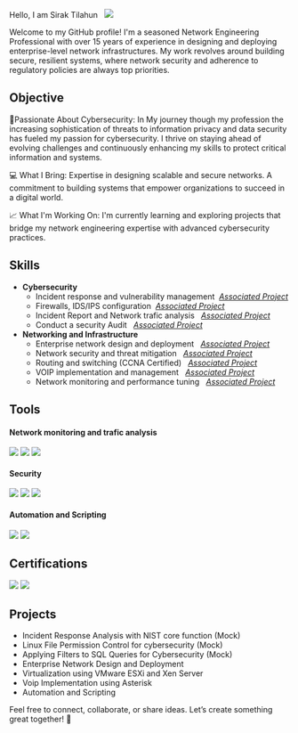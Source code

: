 Hello, I am Sirak Tilahun &nbsp; <a href="https://gq.linkedin.com/in/sirak-tilahun-geremew-9509a326?trk=public_profile_samename-profile"><img src="https://img.shields.io/badge/-LinkedIn-0072b1?&style-for-the-badge&logo=linkedin&logoColor=white"/></a>

Welcome to my GitHub profile! I'm a seasoned Network Engineering Professional with over 15 years of experience in designing and deploying enterprise-level network infrastructures. My work revolves around building secure, resilient systems, where network security and adherence to regulatory policies are always top priorities.

## Objective
🔐Passionate About Cybersecurity: In My journey though my profession the increasing sophistication of threats to information privacy and data security has fueled my passion for cybersecurity. I thrive on staying ahead of evolving challenges and continuously enhancing my skills to protect critical information and systems.

💻 What I Bring: Expertise in designing scalable and secure networks. A commitment to building systems that empower organizations to succeed in a digital world.

📈 What I'm Working On: I'm currently learning and exploring projects that bridge my network engineering expertise with advanced cybersecurity practices. 


## Skills
- **Cybersecurity**
    - Incident response and vulnerability management &nbsp;<a href="https://github.com/SirakTiGer/SirakCyberNetHub/projects"><em>Associated Project</em></a>
    - Firewalls, IDS/IPS configuration &nbsp;<a href="https://github.com/SirakTiGer/SirakCyberNetHub/projects"><em>Associated Project</em></a>
	- Incident Report and Network trafic analysis &nbsp;  <a href="https://github.com/SirakTiGer/SirakCyberNetHub/projects"><em>Associated Project</em></a>
	- Conduct a security Audit &nbsp; <a href="https://github.com/SirakTiGer/SirakCyberNetHub/projects"><em>Associated Project</em></a>
- **Networking and Infrastructure**
  - Enterprise network design and deployment &nbsp; <a href="https://github.com/SirakTiGer/SirakCyberNetHub/projects"><em>Associated Project</em></a>
  - Network security and threat mitigation &nbsp; <a href="https://github.com/SirakTiGer/SirakCyberNetHub/projects"><em>Associated Project</em></a>
  - Routing and switching (CCNA Certified) &nbsp; <a href="https://github.com/SirakTiGer/SirakCyberNetHub/projects"><em>Associated Project</em></a>
  - VOIP implementation and management &nbsp; <a href="https://github.com/SirakTiGer/SirakCyberNetHub/projects"><em>Associated Project</em></a>
  - Network monitoring and performance tuning &nbsp; <a href="https://github.com/SirakTiGer/SirakCyberNetHub/projects"><em>Associated Project</em></a>

## Tools  

#### Network monitoring and trafic analysis  
<a href ="https://wireshark.org"> <img src="https://img.shields.io/badge/Wireshark-00589C?style=for-the-badge&logo=wireshark&logoColor=white"/></a>
<a href ="https://www.tcpdump.org"> <img src="https://img.shields.io/badge/TCPdump-333?style=for-the-badge&logo=linux&logoColor=white"/></a>
<a href ="https://https://www.zabbix.com"> <img src="https://img.shields.io/badge/Zabbix-FF4C00?style=for-the-badge&logo=zabbix&logoColor=white"></a>  

#### Security  
<a href ="https://www.openssl.org"><img src="https://img.shields.io/badge/OpenSSL-721412?style=for-the-badge&logo=openssl&logoColor=white"/></a>
<a href ="https://www.linux.org"><img src="https://img.shields.io/badge/Linux-FCC624?style=for-the-badge&logo=linux&logoColor=black"/></a>
<a href ="https://en.wikipedia.org/wiki/SQL"><img src="https://img.shields.io/badge/SQL-CC2927?style=for-the-badge&logo=microsoftsqlserver&logoColor=white"/></a> 

#### Automation and Scripting  
<a href ="https://www.python.org"><img src="https://img.shields.io/badge/Python-3776AB?style=for-the-badge&logo=python&logoColor=white"/></a>
<a href ="https://en.wikipedia.org/wiki/Bash_(Unix_shell)"><img src="https://img.shields.io/badge/Bash-4EAA25?style=for-the-badge&logo=gnu-bash&logoColor=white"/></a>

## Certifications

<a href ="https://cp.certmetrics.com/cisco/en/public/verify/credential/ccb69d3a870a4ea292b9a0dba2e92258"><img src="https://img.shields.io/badge/CCNA-1BA0D7?style=for-the-badge&logo=cisco&logoColor=white"/></a>
<a href ="https://www.peoplecert.org/for-corporations/certificate-verification-service"><img src="https://img.shields.io/badge/ITIL4_Foundation-92278F?style=for-the-badge&logo=itil&logoColor=white"/></a>

## Projects
 - Incident Response Analysis with NIST core function (Mock)
 - Linux File Permission Control for cybersecurity (Mock)
 - Applying Filters to SQL Queries for Cybersecurity (Mock)
 - Enterprise Network Design and Deployment
 - Virtualization using VMware ESXi and Xen Server
 - Voip Implementation using Asterisk
 - Automation and Scripting

Feel free to connect, collaborate, or share ideas. Let’s create something great together! 🚀
